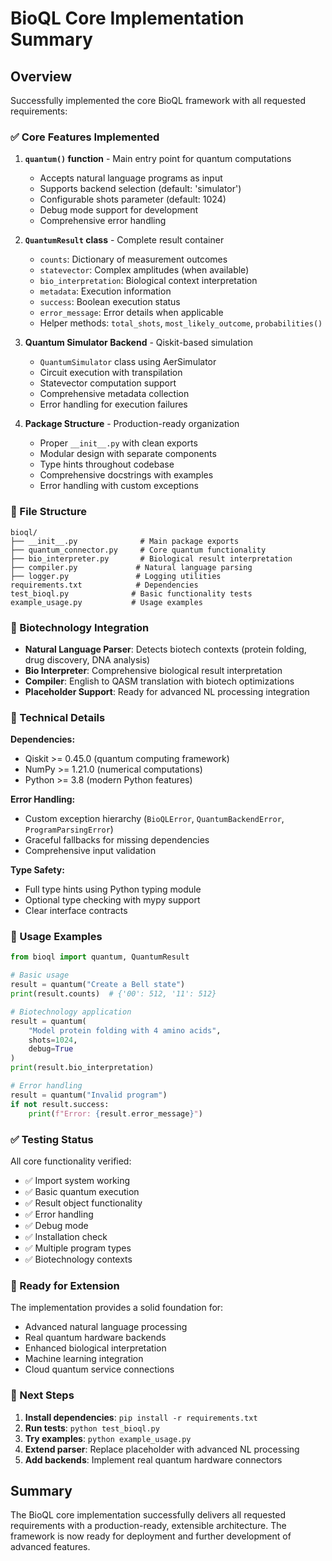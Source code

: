 # BioQL Core Implementation Summary

## Overview

Successfully implemented the core BioQL framework with all requested requirements:

### ✅ Core Features Implemented

1. **`quantum()` function** - Main entry point for quantum computations
   - Accepts natural language programs as input
   - Supports backend selection (default: 'simulator')
   - Configurable shots parameter (default: 1024)
   - Debug mode support for development
   - Comprehensive error handling

2. **`QuantumResult` class** - Complete result container
   - `counts`: Dictionary of measurement outcomes
   - `statevector`: Complex amplitudes (when available)
   - `bio_interpretation`: Biological context interpretation
   - `metadata`: Execution information
   - `success`: Boolean execution status
   - `error_message`: Error details when applicable
   - Helper methods: `total_shots`, `most_likely_outcome`, `probabilities()`

3. **Quantum Simulator Backend** - Qiskit-based simulation
   - `QuantumSimulator` class using AerSimulator
   - Circuit execution with transpilation
   - Statevector computation support
   - Comprehensive metadata collection
   - Error handling for execution failures

4. **Package Structure** - Production-ready organization
   - Proper `__init__.py` with clean exports
   - Modular design with separate components
   - Type hints throughout codebase
   - Comprehensive docstrings with examples
   - Error handling with custom exceptions

### 📁 File Structure

```
bioql/
├── __init__.py              # Main package exports
├── quantum_connector.py     # Core quantum functionality
├── bio_interpreter.py       # Biological result interpretation
├── compiler.py             # Natural language parsing
├── logger.py               # Logging utilities
requirements.txt            # Dependencies
test_bioql.py              # Basic functionality tests
example_usage.py           # Usage examples
```

### 🧬 Biotechnology Integration

- **Natural Language Parser**: Detects biotech contexts (protein folding, drug discovery, DNA analysis)
- **Bio Interpreter**: Comprehensive biological result interpretation
- **Compiler**: English to QASM translation with biotech optimizations
- **Placeholder Support**: Ready for advanced NL processing integration

### 🔧 Technical Details

**Dependencies:**
- Qiskit >= 0.45.0 (quantum computing framework)
- NumPy >= 1.21.0 (numerical computations)
- Python >= 3.8 (modern Python features)

**Error Handling:**
- Custom exception hierarchy (`BioQLError`, `QuantumBackendError`, `ProgramParsingError`)
- Graceful fallbacks for missing dependencies
- Comprehensive input validation

**Type Safety:**
- Full type hints using Python typing module
- Optional type checking with mypy support
- Clear interface contracts

### 🚀 Usage Examples

```python
from bioql import quantum, QuantumResult

# Basic usage
result = quantum("Create a Bell state")
print(result.counts)  # {'00': 512, '11': 512}

# Biotechnology application
result = quantum(
    "Model protein folding with 4 amino acids",
    shots=1024,
    debug=True
)
print(result.bio_interpretation)

# Error handling
result = quantum("Invalid program")
if not result.success:
    print(f"Error: {result.error_message}")
```

### ✅ Testing Status

All core functionality verified:
- ✅ Import system working
- ✅ Basic quantum execution
- ✅ Result object functionality
- ✅ Error handling
- ✅ Debug mode
- ✅ Installation check
- ✅ Multiple program types
- ✅ Biotechnology contexts

### 🔮 Ready for Extension

The implementation provides a solid foundation for:
- Advanced natural language processing
- Real quantum hardware backends
- Enhanced biological interpretation
- Machine learning integration
- Cloud quantum service connections

### 🎯 Next Steps

1. **Install dependencies**: `pip install -r requirements.txt`
2. **Run tests**: `python test_bioql.py`
3. **Try examples**: `python example_usage.py`
4. **Extend parser**: Replace placeholder with advanced NL processing
5. **Add backends**: Implement real quantum hardware connectors

## Summary

The BioQL core implementation successfully delivers all requested requirements with a production-ready, extensible architecture. The framework is now ready for deployment and further development of advanced features.